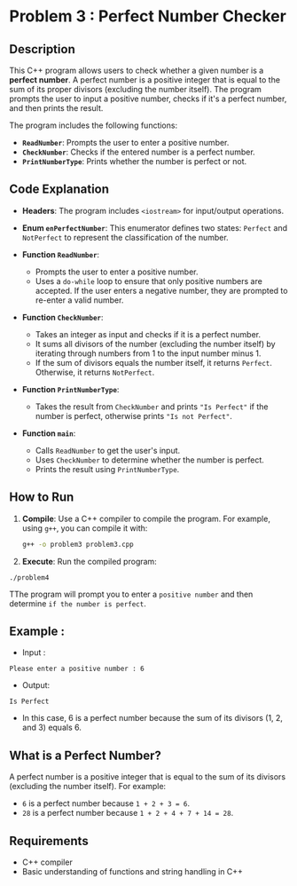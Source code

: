 # Problem 3 : Perfect Number Checker

## Description
This C++ program allows users to check whether a given number is a **perfect number**. A perfect number is a positive integer that is equal to the sum of its proper divisors (excluding the number itself). The program prompts the user to input a positive number, checks if it's a perfect number, and then prints the result.

The program includes the following functions:
- **`ReadNumber`**: Prompts the user to enter a positive number.
- **`CheckNumber`**: Checks if the entered number is a perfect number.
- **`PrintNumberType`**: Prints whether the number is perfect or not.

## Code Explanation

- **Headers**: The program includes `<iostream>` for input/output operations.

- **Enum `enPerfectNumber`**: This enumerator defines two states: `Perfect` and `NotPerfect` to represent the classification of the number.

- **Function `ReadNumber`**: 
  - Prompts the user to enter a positive number.
  - Uses a `do-while` loop to ensure that only positive numbers are accepted. If the user enters a negative number, they are prompted to re-enter a valid number.
  
- **Function `CheckNumber`**:
  - Takes an integer as input and checks if it is a perfect number.
  - It sums all divisors of the number (excluding the number itself) by iterating through numbers from 1 to the input number minus 1.
  - If the sum of divisors equals the number itself, it returns `Perfect`. Otherwise, it returns `NotPerfect`.

- **Function `PrintNumberType`**:
  - Takes the result from `CheckNumber` and prints `"Is Perfect"` if the number is perfect, otherwise prints `"Is not Perfect"`.

- **Function `main`**: 
  - Calls `ReadNumber` to get the user's input.
  - Uses `CheckNumber` to determine whether the number is perfect.
  - Prints the result using `PrintNumberType`.

## How to Run

1. **Compile**: Use a C++ compiler to compile the program. For example, using `g++`, you can compile it with:
   ```bash
   g++ -o problem3 problem3.cpp
   ```

 2. **Execute**: Run the compiled program:
 ```
 ./problem4
 ```
TThe program will prompt you to enter a `positive number` and then determine `if the number is perfect`.

## Example :
- Input :

```
Please enter a positive number : 6
```
- Output:
```
Is Perfect
```
- In this case, 6 is a perfect number because the sum of its divisors (1, 2, and 3) equals 6.

## What is a Perfect Number?
A perfect number is a positive integer that is equal to the sum of its divisors (excluding the number itself). For example:

* `6` is a perfect number because `1 + 2 + 3 = 6`.
* `28` is a perfect number because `1 + 2 + 4 + 7 + 14 = 28`.

## Requirements
- C++ compiler
- Basic understanding of functions and string handling in C++
